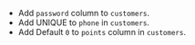 - Add `password` column to `customers`. 
- Add UNIQUE to `phone` in `customers`.
- Add Default `0` to `points` column in `customers`.
